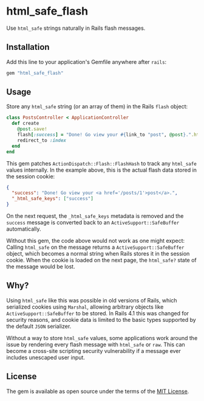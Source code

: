 # html_safe_flash
Use `html_safe` strings naturally in Rails flash messages.

## Installation
Add this line to your application's Gemfile anywhere after `rails`:

```ruby
gem "html_safe_flash"
```

## Usage
Store any `html_safe` string (or an array of them) in the Rails `flash` object:

```ruby
class PostsController < ApplicationController
  def create
    @post.save!
    flash[:success] = "Done! Go view your #{link_to "post", @post}.".html_safe
    redirect_to :index
  end
end
```

This gem patches `ActionDispatch::Flash::FlashHash` to track any `html_safe` values internally.
In the example above, this is the actual flash data stored in the session cookie:

```json
{
  "success": "Done! Go view your <a href='/posts/1'>post</a>.",
  "_html_safe_keys": ["success"]
}
```

On the next request, the `_html_safe_keys` metadata is removed and the `success` message is converted back to an `ActiveSupport::SafeBuffer` automatically.

Without this gem, the code above would not work as one might expect:
Calling `html_safe` on the message returns a `ActiveSupport::SafeBuffer` object, which becomes a normal string when Rails stores it in the session cookie.
When the cookie is loaded on the next page, the `html_safe?` state of the message would be lost.

## Why?

Using `html_safe` like this was possible in old versions of Rails, which serialized cookies using `Marshal`, allowing arbitrary objects like `ActiveSupport::SafeBuffer` to be stored.
In Rails 4.1 this was changed for security reasons, and cookie data is limited to the basic types supported by the default `JSON` serializer.

Without a way to store `html_safe` values, some applications work around the issue by rendering every flash message with `html_safe` or `raw`. This can become a cross-site scripting security vulnerability if a message ever includes unescaped user input.

## License
The gem is available as open source under the terms of the [MIT License](https://opensource.org/licenses/MIT).
